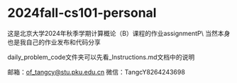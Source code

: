 # 2024fall-cs101-personal
这是北京大学2024年秋季学期计算概论（B）课程的作业assignmentP\\
当然本身也是我自己的作业发布和代码分享

daily_problem_code文件夹可以先看_Instructions.md文档中的说明

邮箱：of_tangcy@stu.pku.edu.cn
微信：TangcY8264243698
